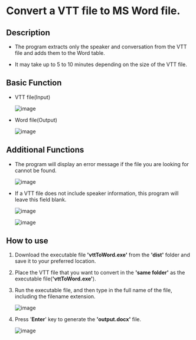 # Convert a VTT file to MS Word file.

## Description
- The program extracts only the speaker and conversation from the VTT file and adds them to the Word table.

- It may take up to 5 to 10 minutes depending on the size of the VTT file.

## Basic Function
- VTT file(Input)
               
     ![image](https://user-images.githubusercontent.com/112360580/222029631-681d70b6-c689-41e2-b7e5-13b63e8df9fe.png)          

- Word file(Output)

     ![image](https://user-images.githubusercontent.com/112360580/222030053-08569496-396a-4d69-b21f-691552e33c8f.png)

## Additional Functions
-  The program will display an error message if the file you are looking for cannot be found.

     ![image](https://user-images.githubusercontent.com/112360580/222257878-6a62d6f5-656c-4199-a78d-e0ca49b86a23.png)

-  If a VTT file does not include speaker information, this program will leave this field blank.

     ![image](https://user-images.githubusercontent.com/112360580/222256343-fe145ed0-f540-45a2-9be8-012e89b5362b.png)
     
     ![image](https://user-images.githubusercontent.com/112360580/222257690-31559abc-084b-4152-88cf-7f297f0c4140.png)

## How to use
1. Download the executable file **'vttToWord.exe'** from the **'dist'** folder and save it to your preferred location.
2. Place the VTT file that you want to convert in the **'same folder'** as the executable file(**'vttToWord.exe'**).
3. Run the executable file, and then type in the full name of the file, including the filename extension.
     
     ![image](https://user-images.githubusercontent.com/112360580/222031998-5b941988-ef74-4b85-b5bd-979c2a75aae3.png)

4. Press '**Enter**' key to generate the **'output.docx'** file.

     ![image](https://user-images.githubusercontent.com/112360580/222032161-c11acaaa-c4c0-410b-abe3-cdf4021c5693.png)
